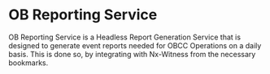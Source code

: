 # OB Reporting Service

OB Reporting Service is a Headless Report Generation Service that is designed to generate event reports needed for OBCC Operations on a daily basis. This is done so, by integrating with Nx-Witness from the necessary bookmarks. 
